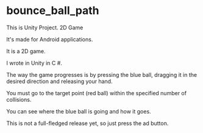 # bounce_ball_path
This is Unity Project. 2D Game


It's made for Android applications.

It is a 2D game.

I wrote in Unity in C #.

The way the game progresses is by pressing the blue ball, dragging it in the desired direction and releasing your hand.

You must go to the target point (red ball) within the specified number of collisions.

You can see where the blue ball is going and how it goes.

This is not a full-fledged release yet, so just press the ad button.
